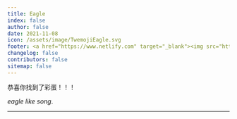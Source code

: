 ```yaml
---
title: Eagle
index: false
author: false
date: 2021-11-08
icon: /assets/image/TwemojiEagle.svg
footer: <a href="https://www.netlify.com" target="_blank"><img src="https://www.netlify.com/assets/badges/netlify-badge-color-accent.svg" alt="Deploys by Netlify" /></a><br/>Copyright © 2025 <a href="https://www.tasaed.top" target="_blank">TASA-Ed工作室</a>，<a href="https://github.com/leamus" target="_blank">深林孤鹰</a> licensed <a href="https://creativecommons.org/licenses/by-sa/4.0" target="_blank">CC BY-SA 4.0</a> | Powered by <a href="https://theme-hope.vuejs.press" target="_blank">VuePress Theme Hope</a>
changelog: false
contributors: false
sitemap: false
---
```


恭喜你找到了彩蛋！！！

_eagle like song_.

---
